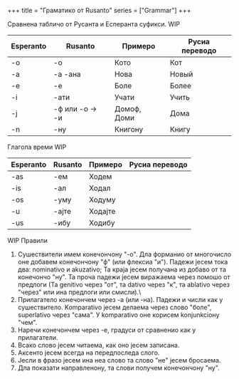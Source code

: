 +++
title = "Граматико от Rusanto"
series = ["Grammar"]
+++

Сравнена табличо от Русанта и Есперанта суфикси. WIP

| Esperanto | Rusanto | Примеро  | Русиа переводо |
|----------|----------|-----------|--------------|
| -o        |   -о       |    Кото       | Кот         |
| -a        |   -а  -ана   |     Нова      |    Новый          |
| -e        |    -е      |     Боле      |      Более        |
|   -i      |     -ати     |     Учати      |      Учить        |
|   -j      |     -ф   или -о -> -и  |      Домоф,  Доми   |     Дома         |
|   -n      |    -ну      |    Книгону       |     Книгу         |

Глагола времи WIP

| Esperanto | Rusanto | Примеро  | Русиа переводо |
|----------|----------|-----------|--------------|
|   -as      |    -ем      |     Ходем      |              |
|    -is     |     -ал     |     Ходал      |              |
|    -os     |     -уму     |      Ходуму     |              |
|    -u     |     -ајте     |     Ходајте      |              |
|    -us     |     -ибу     |    Ходибу       |              |


WIP
Правили
1. Сушествители имем конечончону "-о". Дла форманио от многочисло оне добавем конечончону "ф" (или флексиа "и"). Падежи јесем тока два: nominativo и akuzativo; Та краја јесем получана из добаво от та конечончо "ну". Та проча падежи јесем виражаема через помошо от предлоги (Та genitivo через "от", та dativo через "к", та ablativo через "через" или ина предлоги или смисли).\
2. Прилагатело конечончем через -а (или -на). Падежи и числи как у сушествитело. Komparativo јесем делаема через слово "боле", superlativo через "сама". У komparativo оне корисем konjunkcioну "чем".
3. Наречи конечончем через -е, градуси от сравненио как у прилагатели.
4. Всако слово јесем читаема, как оно јесем записана.
5. Аксенто јесем всегда на передпоследа слого.
6. Јесли в фразо јесем ина неа слово та слово "не" јесем бросаема.
7. Дла показати направленону, та слови получем конечончону "ну".
